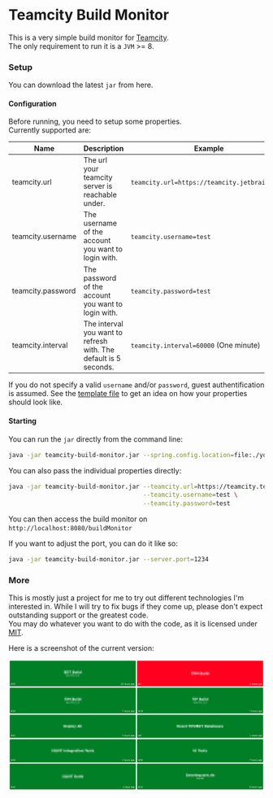 # Teamcity Build Monitor

This is a very simple build monitor for [Teamcity](https://www.jetbrains.com/teamcity/).<br>
The only requirement to run it is a `JVM` >= 8.

### Setup

You can download the latest `jar` from here.

#### Configuration

Before running, you need to setup some properties.<br>
Currently supported are:

Name              | Description                                                      | Example
----------------- | ---------------------------------------------------------------- | ---------------------------------------------
teamcity.url      | The url your teamcity server is reachable under.                 | `teamcity.url=https://teamcity.jetbrains.com`
teamcity.username | The username of the account you want to login with.              | `teamcity.username=test`
teamcity.password | The password of the account you want to login with.              | `teamcity.password=test`
teamcity.interval | The interval you want to refresh with. The default is 5 seconds. | `teamcity.interval=60000` (One minute)

If you do not specify a valid `username` and/or `password`, guest authentification is assumed. See the [template file](build.monitor.template.properties) to get an idea on how your properties should look like.

#### Starting

You can run the `jar` directly from the command line:

```bash
java -jar teamcity-build-monitor.jar --spring.config.location=file:./your.build.monitor.properties
```

You can also pass the individual properties directly:

```bash
java -jar teamcity-build-monitor.jar --teamcity.url=https://teamcity.test.com \
                                     --teamcity.username=test \
                                     --teamcity.password=test
```

You can then access the build monitor on `http://localhost:8080/buildMonitor`

If you want to adjust the port, you can do it like so:

```bash
java -jar teamcity-build-monitor.jar --server.port=1234
```

### More

This is mostly just a project for me to try out different technologies I'm interested in. While I will try to fix bugs if they come up, please don't expect outstanding support or the greatest code.<br>
You may do whatever you want to do with the code, as it is licensed under [MIT](LICENSE.txt).

Here is a screenshot of the current version:

![](art/screenshot.png)
